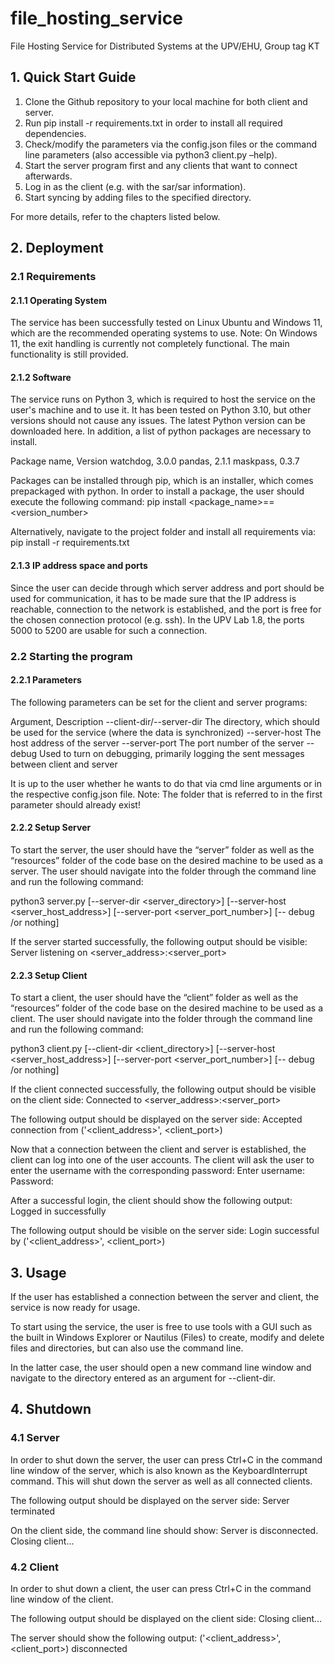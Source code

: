 # file_hosting_service
File Hosting Service for Distributed Systems at the UPV/EHU, Group tag KT

## 1. Quick Start Guide
1. Clone the Github repository to your local machine for both client and server.
2. Run pip install -r requirements.txt in order to install all required dependencies.
3. Check/modify the parameters via the config.json files or the command line parameters (also accessible via python3 client.py –help).
4. Start the server program first and any clients that want to connect afterwards.
5. Log in as the client (e.g. with the sar/sar information).
6. Start syncing by adding files to the specified directory.

For more details, refer to the chapters listed below.

## 2. Deployment

### 2.1 Requirements

#### 2.1.1 Operating System
The service has been successfully tested on Linux Ubuntu and Windows 11, which are the recommended operating systems to use.
Note: On Windows 11, the exit handling is currently not completely functional. The main functionality is still provided.

#### 2.1.2 Software
The service runs on Python 3, which is required to host the service on the user's machine and to use it. It has been tested on Python 3.10, but other versions should not cause any issues. The latest Python version can be downloaded here. In addition, a list of python packages are necessary to install.

Package name, Version
watchdog, 3.0.0
pandas, 2.1.1
maskpass, 0.3.7

Packages can be installed through pip, which is an installer, which comes prepackaged with python. In order to install a package, the user should execute the following command:
pip install <package_name>==<version_number>

Alternatively, navigate to the project folder and install all requirements via:
pip install -r requirements.txt

#### 2.1.3 IP address space and ports
Since the user can decide through which server address and port should be used for communication, it has to be made sure that the IP address is reachable, connection to the network is established, and the port is free for the chosen connection protocol (e.g. ssh). In the UPV Lab 1.8, the ports 5000 to 5200 are usable for such a connection.

### 2.2 Starting the program
#### 2.2.1 Parameters
The following parameters can be set for the client and server programs:

Argument, Description
--client-dir/--server-dir The directory, which should be used for the service (where the data is synchronized)
--server-host The host address of the server
--server-port The port number of the server
--debug Used to turn on debugging, primarily logging the sent messages between client and server

It is up to the user whether he wants to do that via cmd line arguments or in the respective config.json file.
Note: The folder that is referred to in the first parameter should already exist!

#### 2.2.2 Setup Server
To start the server, the user should have the “server” folder as well as the “resources” folder of the code base on the desired machine to be used as a server. The user should navigate into the folder through the command line and run the following command:

python3 server.py 	[--server-dir <server_directory>]
[--server-host <server_host_address>]
[--server-port <server_port_number>]
[-- debug /or nothing]

If the server started successfully, the following output should be visible:
Server listening on <server_address>:<server_port>

#### 2.2.3 Setup Client
To start a client, the user should have the “client” folder as well as the “resources” folder of the code base on the desired machine to be used as a client. The user should navigate into the folder through the command line and run the following command:

python3 client.py 	[--client-dir <client_directory>]
[--server-host <server_host_address>]
[--server-port <server_port_number>]
[-- debug /or nothing]

If the client connected successfully, the following output should be visible on the client side:
Connected to <server_address>:<server_port>

The following output should be displayed on the server side:
Accepted connection from ('<client_address>', <client_port>)

Now that a connection between the client and server is established, the client can log into one of the user accounts. The client will ask the user to enter the username with the corresponding password:
Enter username: <username>
Password: <password>

After a successful login, the client should show the following output:
Logged in successfully

The following output should be visible on the server side:
Login successful by ('<client_address>', <client_port>)

## 3. Usage
If the user has established a connection between the server and client, the service is now ready for usage.

To start using the service, the user is free to use tools with a GUI such as the built in Windows Explorer or Nautilus (Files) to create, modify and delete files and directories, but can also use the command line.

In the latter case, the user should open a new command line window and navigate to the directory entered as an argument for --client-dir.

## 4. Shutdown
### 4.1 Server
In order to shut down the server, the user can press Ctrl+C in the command line window of the server, which is also known as the KeyboardInterrupt command. This will shut down the server as well as all connected clients.

The following output should be displayed on the server side:
Server terminated

On the client side, the command line should show:
Server is disconnected. Closing client...

### 4.2 Client
In order to shut down a client, the user can press Ctrl+C in the command line window of the client.

The following output should be displayed on the client side:
Closing client…

The server should show the following output:
('<client_address>', <client_port>) disconnected

